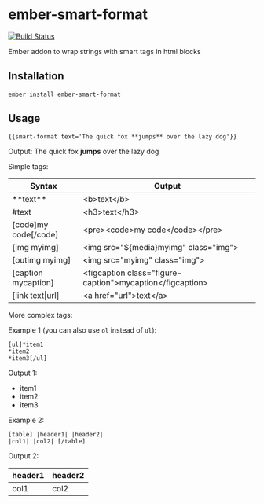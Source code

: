 # ember-smart-format
[![Build Status](https://travis-ci.org/rennomarcus/ember-smart-format.svg?branch=master)](https://travis-ci.org/rennomarcus/ember-smart-format)

 Ember addon to wrap strings with smart tags in html blocks 

## Installation

`ember install ember-smart-format`

## Usage

`{{smart-format text='The quick fox **jumps** over the lazy dog'}}`

Output: The quick fox **jumps** over the lazy dog

Simple tags:

| Syntax  | Output |
| ------------- | ------------- |
| \*\*text\*\*  | &lt;b&gt;text&lt;/b&gt;  |
| \#text  | &lt;h3&gt;text&lt;/h3&gt;  |
| [code]my code[/code]  | &lt;pre&gt;&lt;code&gt;my code&lt;/code&gt;&lt;/pre&gt;  |
| [img myimg]  | &lt;img src="${media}myimg" class="img"&gt;  |
| [outimg myimg]  | &lt;img src="myimg" class="img"&gt;  |
| [caption mycaption]  | &lt;figcaption class="figure-caption"&gt;mycaption&lt;/figcaption&gt;  |
| [link text\|url]  | &lt;a href="url"&gt;text&lt;/a&gt;  |

More complex tags:

Example 1 (you can also use `ol` instead of `ul`):
```
[ul]*item1
*item2
*item3[/ul]
```

Output 1:
* item1
* item2
* item3

Example 2:
```
[table] |header1| |header2|
|col1| |col2| [/table]
```

Output 2:

| header1  | header2 |
| ------------- | ------------- |
| col1 | col2  |
